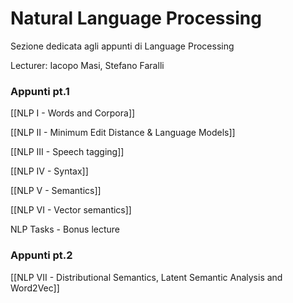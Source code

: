 # Natural Language Processing

Sezione dedicata agli appunti di Language Processing

Lecturer:  Iacopo Masi, Stefano Faralli

### Appunti pt.1

[[NLP I - Words and Corpora]]

[[NLP II -  Minimum Edit Distance & Language Models]]

[[NLP III - Speech tagging]]

[[NLP IV - Syntax]]

[[NLP V - Semantics]]

[[NLP VI - Vector semantics]]

NLP Tasks - Bonus lecture

### Appunti pt.2

[[NLP VII - Distributional Semantics, Latent Semantic Analysis and Word2Vec]]